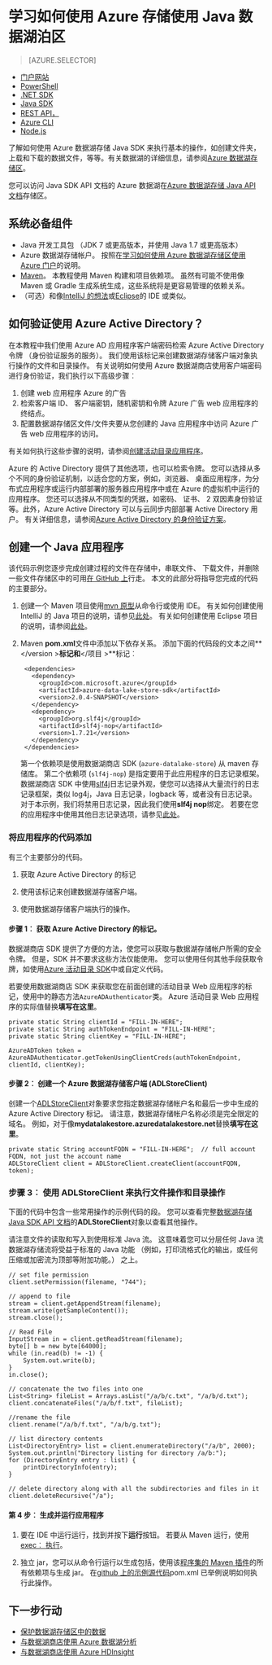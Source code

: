 <properties
   pageTitle="使用数据湖存储 Java SDK 来开发应用程序 |Microsoft Azure"
   description="使用 Azure 数据湖存储 Java SDK 来开发应用程序"
   services="data-lake-store"
   documentationCenter=""
   authors="nitinme"
   manager="jhubbard"
   editor="cgronlun"/>

<tags
   ms.service="data-lake-store"
   ms.devlang="na"
   ms.topic="get-started-article"
   ms.tgt_pltfrm="na"
   ms.workload="big-data"
   ms.date="10/17/2016"
   ms.author="nitinme"/>

# <a name="get-started-with-azure-data-lake-store-using-java"></a>学习如何使用 Azure 存储使用 Java 数据湖泊区

> [AZURE.SELECTOR]
- [门户网站](data-lake-store-get-started-portal.md)
- [PowerShell](data-lake-store-get-started-powershell.md)
- [.NET SDK](data-lake-store-get-started-net-sdk.md)
- [Java SDK](data-lake-store-get-started-java-sdk.md)
- [REST API，](data-lake-store-get-started-rest-api.md)
- [Azure CLI](data-lake-store-get-started-cli.md)
- [Node.js](data-lake-store-manage-use-nodejs.md)

了解如何使用 Azure 数据湖存储 Java SDK 来执行基本的操作，如创建文件夹，上载和下载的数据文件，等等。有关数据湖的详细信息，请参阅[Azure 数据湖存储区](data-lake-store-overview.md)。

您可以访问 Java SDK API 文档的 Azure 数据湖在[Azure 数据湖存储 Java API 文档](https://azure.github.io/azure-data-lake-store-java/javadoc/)存储区。

## <a name="prerequisites"></a>系统必备组件

* Java 开发工具包 （JDK 7 或更高版本，并使用 Java 1.7 或更高版本）
* Azure 数据湖存储帐户。 按照在[学习如何使用 Azure 数据湖存储区使用 Azure 门户](data-lake-store-get-started-portal.md)的说明。
* [Maven](https://maven.apache.org/install.html)。 本教程使用 Maven 构建和项目依赖项。 虽然有可能不使用像 Maven 或 Gradle 生成系统生成，这些系统将是更容易管理的依赖关系。
* （可选）和像[IntelliJ 的想法](https://www.jetbrains.com/idea/download/)或[Eclipse](https://www.eclipse.org/downloads/)的 IDE 或类似。

## <a name="how-do-i-authenticate-using-azure-active-directory"></a>如何验证使用 Azure Active Directory？

在本教程中我们使用 Azure AD 应用程序客户端密码检索 Azure Active Directory 令牌 （身份验证服务的服务）。 我们使用该标记来创建数据湖存储客户端对象执行操作的文件和目录操作。 有关说明如何使用 Azure 数据湖商店使用客户端密码进行身份验证，我们执行以下高级步骤︰

1. 创建 web 应用程序 Azure 的广告
2. 检索客户端 ID、 客户端密钥，随机密钥和令牌 Azure 广告 web 应用程序的终结点。
3. 配置数据湖存储区文件/文件夹要从您创建的 Java 应用程序中访问 Azure 广告 web 应用程序的访问。

有关如何执行这些步骤的说明，请参阅[创建活动目录应用程序](data-lake-store-authenticate-using-active-directory.md#create-an-active-directory-application)。

Azure 的 Active Directory 提供了其他选项，也可以检索令牌。 您可以选择从多个不同的身份验证机制，以适合您的方案，例如，浏览器、 桌面应用程序，为分布式应用程序或运行内部部署的服务器应用程序中或在 Azure 的虚拟机中运行的应用程序。 您还可以选择从不同类型的凭据，如密码、 证书、 2 双因素身份验证等。此外，Azure Active Directory 可以与云同步内部部署 Active Directory 用户。 有关详细信息，请参阅[Azure Active Directory 的身份验证方案](../active-directory/active-directory-authentication-scenarios.md)。 

## <a name="create-a-java-application"></a>创建一个 Java 应用程序

该代码示例您逐步完成创建过程的文件在存储中，串联文件、 下载文件，并删除一些文件存储区中的可用[在 GitHub 上](https://azure.microsoft.com/documentation/samples/data-lake-store-java-upload-download-get-started/)行走。 本文的此部分将指导您完成的代码的主要部分。

1. 创建一个 Maven 项目使用[mvn 原型](https://maven.apache.org/guides/getting-started/maven-in-five-minutes.html)从命令行或使用 IDE。 有关如何创建使用 IntelliJ 的 Java 项目的说明，请参见[此处](https://www.jetbrains.com/help/idea/2016.1/creating-and-running-your-first-java-application.html)。 有关如何创建使用 Eclipse 项目的说明，请参阅[此处](http://help.eclipse.org/mars/index.jsp?topic=%2Forg.eclipse.jdt.doc.user%2FgettingStarted%2Fqs-3.htm)。 

2. Maven **pom.xml**文件中添加以下依存关系。 添加下面的代码段的文本之间**\</version >**标记和**\</项目 >**标记︰

        <dependencies>
          <dependency>
            <groupId>com.microsoft.azure</groupId>
            <artifactId>azure-data-lake-store-sdk</artifactId>
            <version>2.0.4-SNAPSHOT</version>
          </dependency>
          <dependency>
            <groupId>org.slf4j</groupId>
            <artifactId>slf4j-nop</artifactId>
            <version>1.7.21</version>
          </dependency>
        </dependencies>

    第一个依赖项是使用数据湖商店 SDK (`azure-datalake-store`) 从 maven 存储库。 第二个依赖项 (`slf4j-nop`) 是指定要用于此应用程序的日志记录框架。 数据湖商店 SDK 中使用[slf4j](http://www.slf4j.org/)日志记录外观，使您可以选择从大量流行的日志记录框架，类似 log4j，Java 日志记录，logback 等，或者没有日志记录。 对于本示例，我们将禁用日志记录，因此我们使用**slf4j nop**绑定。 若要在您的应用程序中使用其他日志记录选项，请参见[此处](http://www.slf4j.org/manual.html#projectDep)。

### <a name="add-the-application-code"></a>将应用程序的代码添加

有三个主要部分的代码。

1. 获取 Azure Active Directory 的标记

2. 使用该标记来创建数据湖存储客户端。

3. 使用数据湖存储客户端执行的操作。

#### <a name="step-1-obtain-an-azure-active-directory-token"></a>步骤 1︰ 获取 Azure Active Directory 的标记。

数据湖商店 SDK 提供了方便的方法，使您可以获取与数据湖存储帐户所需的安全令牌。 但是，SDK 并不要求这些方法仅能使用。 您可以使用任何其他手段获取令牌，如使用[Azure 活动目录 SDK](https://github.com/AzureAD/azure-activedirectory-library-for-java)中或自定义代码。

若要使用数据湖商店 SDK 来获取您在前面创建的活动目录 Web 应用程序的标记，使用中的静态方法`AzureADAuthenticator`类。 Azure 活动目录 Web 应用程序的实际值替换**填写在这里**。

    private static String clientId = "FILL-IN-HERE";
    private static String authTokenEndpoint = "FILL-IN-HERE";
    private static String clientKey = "FILL-IN-HERE";

    AzureADToken token = AzureADAuthenticator.getTokenUsingClientCreds(authTokenEndpoint, clientId, clientKey);

#### <a name="step-2-create-an-azure-data-lake-store-client-adlstoreclient-object"></a>步骤 2︰ 创建一个 Azure 数据湖存储客户端 (ADLStoreClient)

创建一个[ADLStoreClient](https://azure.github.io/azure-data-lake-store-java/javadoc/)对象要求您指定数据湖存储帐户名和最后一步中生成的 Azure Active Directory 标记。 请注意，数据湖存储帐户名称必须是完全限定的域名。 例如，对于像**mydatalakestore.azuredatalakestore.net**替换**填写在这里**。

    private static String accountFQDN = "FILL-IN-HERE";  // full account FQDN, not just the account name
    ADLStoreClient client = ADLStoreClient.createClient(accountFQDN, token);

### <a name="step-3-use-the-adlstoreclient-to-perform-file-and-directory-operations"></a>步骤 3︰ 使用 ADLStoreClient 来执行文件操作和目录操作

下面的代码中包含一些常用操作的示例代码的段。 您可以查看完整[数据湖存储 Java SDK API 文档](https://azure.github.io/azure-data-lake-store-java/javadoc/)的**ADLStoreClient**对象以查看其他操作。
 
请注意文件的读取和写入到使用标准 Java 流。 这意味着您可以分层任何 Java 流数据湖存储流将受益于标准的 Java 功能 （例如，打印流格式化的输出，或任何压缩或加密流为顶部等附加功能。） 之上。

    // set file permission
    client.setPermission(filename, "744");

    // append to file
    stream = client.getAppendStream(filename);
    stream.write(getSampleContent());
    stream.close();

    // Read File
    InputStream in = client.getReadStream(filename);
    byte[] b = new byte[64000];
    while (in.read(b) != -1) {
        System.out.write(b);
    }
    in.close();

    // concatenate the two files into one
    List<String> fileList = Arrays.asList("/a/b/c.txt", "/a/b/d.txt");
    client.concatenateFiles("/a/b/f.txt", fileList);

    //rename the file
    client.rename("/a/b/f.txt", "/a/b/g.txt");

    // list directory contents
    List<DirectoryEntry> list = client.enumerateDirectory("/a/b", 2000);
    System.out.println("Directory listing for directory /a/b:");
    for (DirectoryEntry entry : list) {
        printDirectoryInfo(entry);
    }

    // delete directory along with all the subdirectories and files in it
    client.deleteRecursive("/a");

#### <a name="step-4-build-and-run-the-application"></a>第 4 步︰ 生成并运行应用程序

1. 要在 IDE 中运行运行，找到并按下**运行**按钮。 若要从 Maven 运行，使用[exec︰ 执行](http://www.mojohaus.org/exec-maven-plugin/exec-mojo.html)。

2. 独立 jar，您可以从命令行运行以生成包括，使用该[程序集的 Maven 插件](http://maven.apache.org/plugins/maven-assembly-plugin/usage.html)的所有依赖项与生成 jar。 在[github 上的示例源代码](https://github.com/Azure-Samples/data-lake-store-java-upload-download-get-started/blob/master/pom.xml)pom.xml 已举例说明如何执行此操作。


## <a name="next-steps"></a>下一步行动

- [保护数据湖存储区中的数据](data-lake-store-secure-data.md)
- [与数据湖商店使用 Azure 数据湖分析](../data-lake-analytics/data-lake-analytics-get-started-portal.md)
- [与数据湖商店使用 Azure HDInsight](data-lake-store-hdinsight-hadoop-use-portal.md)
